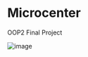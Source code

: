 # Microcenter
OOP2 Final Project

![image](https://user-images.githubusercontent.com/74089103/132493476-c80a302a-d4c7-4b4b-9a93-37d5b57024ef.png)

